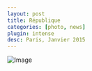 ```yaml
---
layout: post
title: République
categories: [photo, news]
plugin: intense
desc: Paris, Janvier 2015
---
```


![Image](/assets/img/photography/republique.jpg)
